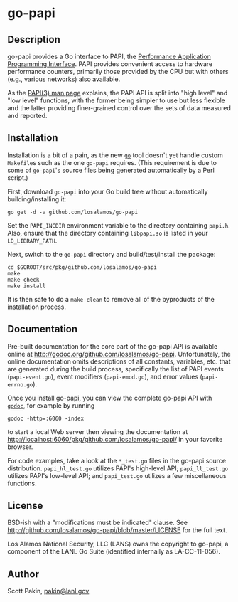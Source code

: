 go-papi
=======

Description
-----------

go-papi provides a Go interface to PAPI, the [Performance Application Programming Interface](http://icl.cs.utk.edu/papi/).  PAPI provides convenient access to hardware performance counters, primarily those provided by the CPU but with others (e.g., various networks) also available.

As the [PAPI(3) man page](http://icl.cs.utk.edu/projects/papi/wiki/PAPIC:PAPI.3) explains, the PAPI API is split into "high level" and "low level" functions, with the former being simpler to use but less flexible and the latter providing finer-grained control over the sets of data measured and reported.

Installation
------------

Installation is a bit of a pain, as the new [`go`](http://weekly.golang.org/cmd/go/) tool doesn't yet handle custom `Makefile`s such as the one `go-papi` requires.  (This requirement is due to some of `go-papi`'s source files being generated automatically by a Perl script.)

First, download `go-papi` into your Go build tree without automatically building/installing it:

```
go get -d -v github.com/losalamos/go-papi
```

Set the `PAPI_INCDIR` environment variable to the directory containing `papi.h`.  Also, ensure that the directory containing `libpapi.so` is listed in your `LD_LIBRARY_PATH`.

Next, switch to the `go-papi` directory and build/test/install the package:

```
cd $GOROOT/src/pkg/github.com/losalamos/go-papi
make
make check
make install
```

It is then safe to do a `make clean` to remove all of the byproducts of the installation process.

Documentation
-------------

Pre-built documentation for the core part of the go-papi API is available online at http://godoc.org/github.com/losalamos/go-papi.  Unfortunately, the online documentation omits descriptions of all constants, variables, etc. that are generated during the build process, specifically the list of PAPI events (`papi-event.go`), event modifiers (`papi-emod.go`), and error values (`papi-errno.go`).

Once you install go-papi, you can view the complete go-papi API with [`godoc`](http://golang.org/cmd/godoc/), for example by running

```
godoc -http=:6060 -index
```

to start a local Web server then viewing the documentation at <http://localhost:6060/pkg/github.com/losalamos/go-papi/> in your favorite browser.

For code examples, take a look at the `*_test.go` files in the go-papi source distribution.  `papi_hl_test.go` utilizes PAPI's high-level API; `papi_ll_test.go` utilizes PAPI's low-level API; and `papi_test.go` utilizes a few miscellaneous functions.

License
-------

BSD-ish with a "modifications must be indicated" clause.  See <http://github.com/losalamos/go-papi/blob/master/LICENSE> for the full text.

Los Alamos National Security, LLC (LANS) owns the copyright to go-papi, a component of the LANL Go Suite (identified internally as LA-CC-11-056).

Author
------

Scott Pakin, <pakin@lanl.gov>
